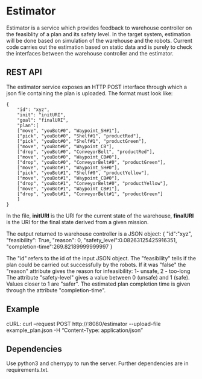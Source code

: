 # Estimator

Estimator is a service which provides feedback to warehouse controller on the 
feasiblity of a plan and its safety level. In the target system, estimation will
be done based on simulation of the warehouse and the robots. Current code carries
out the estimation based on static data and is purely to check the interfaces between
the warehouse controller and the estimator.

## REST API

The estimator service exposes an HTTP POST interface through which a json file 
containing the plan is uploaded. The format must look like:
```
{
    "id": "xyz",
    "init": "initURI",
    "goal": "finalURI",
    "plan":[
	["move", "youBot#0", "Waypoint_SH#1"],
	["pick", "youBot#0", "Shelf#1", "productRed"],
	["pick", "youBot#0", "Shelf#1", "productGreen"],
	["move", "youBot#0", "Waypoint_CB"],
	["drop", "youBot#0", "ConveyorBelt", "productRed"],
	["move", "youBot#0", "Waypoint_CB#0"],
	["drop", "youBot#0", "ConveyorBelt#0", "productGreen"],
	["move", "youBot#1", "Waypoint_SH#0"],
	["pick", "youBot#1", "Shelf#0", "productYellow"],
	["move", "youBot#1", "Waypoint_CB#0"],
	["drop", "youBot#1", "ConveyorBelt#0", "productYellow"],
	["move", "youBot#1", "Waypoint_CB#1"],
	["drop", "youBot#1", "ConveyorBelt#1", "productGreen"]
	]
}

```
In the file, **initURI** is the URI for the current state of the warehouse, **finalURI**
is the URI for the final state derived from a given mission.

The output returned to warehouse controller is a JSON object:
{
	"id":"xyz",
	"feasibility": True,
	"reason": 0,
	"safety_level":0.08263125425916351,
	"completion-time":269.82189999999997
}

The "id" refers to the id of the input JSON object. The "feasibility" tells
if the plan could be carried out successfully by the robots. If it was "false"
the "reason" attribute gives the reason for infeasibility: 1- unsafe, 2 - too-long The attribute 
"safety-level" gives a value between 0 (unsafe) and 1 (safe). Values closer to
1 are "safer". The estimated plan completion time is given through the attribute
"completion-time".

## Example

cURL: curl –request POST http://<host>:8080/estimator --upload-file example_plan.json -H “Content-Type: application/json”

## Dependencies
Use python3 and cherrypy to run the server. Further dependencies are in requirements.txt.
